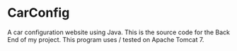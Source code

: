 # CarConfig
A car configuration website using Java.
This is the source code for the Back End of my project.
This program uses / tested on Apache Tomcat 7.
